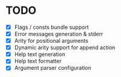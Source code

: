 # TODO

- [x] Flags / consts bundle support
- [x] Error messages generation & stderr
- [x] Arity for positional arguments
- [x] Dynamic arity support for append action
- [x] Help text generation
- [x] Help text formatter
- [x] Argument parser configuration